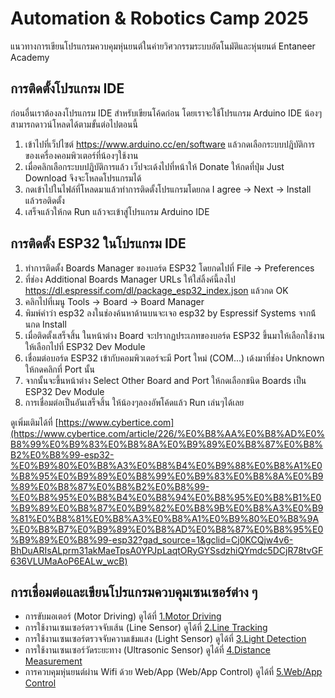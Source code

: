 # Automation & Robotics Camp 2025
แนวทางการเขียนโปรแกรมควบคุมหุ่นยนต์ในค่ายวิศวกรรมระบบอัตโนมัติและหุ่นยนต์ Entaneer Academy
## การติดตั้งโปรแกรม IDE
ก่อนอื่นเราต้องลงโปรแกรม IDE สำหรับเขียนโค้ดก่อน โดยเราจะใช้โปรแกรม Arduino IDE น้องๆสามารถดาวน์โหลดได้ตามขั้นต่อไปตอนนี้
1. เข้าไปที่เว็ปไซต์ https://www.arduino.cc/en/software แล้วกดเลือกระบบปฎิบัติการของเครื่องคอมพิวเตอร์ที่น้องๆใช้งาน
2. เมื่อคลิกเลือกระบบปฎิบัติการแล้ว เว็ปจะเด้งไปที่หน้าให้ Donate ให้กดที่ปุ่ม Just Download จึงจะโหลดโปรแกรมได้
3. กดเข้าไปในไฟล์ที่โหลดมาแล้วทำการติดตั้งโปรแกรมโดยกด I agree -> Next -> Install แล้วรอติดตั้ง
4. เสร็จแล้วให้กด Run แล้วจะเข้าสู่โปรแกรม Arduino IDE

## การติดตั้ง ESP32 ในโปรแกรม IDE
1. ทำการติดตั้ง Boards Manager ของบอร์ด ESP32 โดยกดไปที่ File -> Preferences
2. ที่ช่อง Additional Boards Manager URLs ให้ใส่ลิ้งค์นี้ลงไป https://dl.espressif.com/dl/package_esp32_index.json แล้วกด OK
3. คลิกไปที่เมนู Tools -> Board -> Board Manager
4. พิมพ์คำว่า esp32 ลงในช่องค้นหาด้านบนจะเจอ esp32 by Espressif Systems จากน้้นกด Install
5. เมื่อติดตั้งเสร็จสิ้น ในหน้าต่าง Board จะปรากฏประเภทของบอร์ด ESP32 ขึ้นมาให้เลือกใช้งาน ให้เลือกไปที่ ESP32 Dev Module
6. เชื่อมต่อบอร์ด ESP32 เข้ากับคอมพิวเตอร์จะมี Port ใหม่ (COM...) เด้งมาที่ช่อง Unknown ให้กดคลิกที่ Port นั้น
7. จากนั้นจะขึ้นหน้าต่าง Select Other Board and Port ให้กดเลือกชนิด Boards เป็น ESP32 Dev Module
8. การเชื่อมต่อเป็นอันเสร็จสิ้น ให้น้องๆลองอัพโค้ดแล้ว Run เล่นๆได้เลย

ดูเพิ่มเติมได้ที่ [https://www.cybertice.com](https://www.cybertice.com/article/226/%E0%B8%AA%E0%B8%AD%E0%B8%99%E0%B9%83%E0%B8%8A%E0%B9%89%E0%B8%87%E0%B8%B2%E0%B8%99-esp32-%E0%B9%80%E0%B8%A3%E0%B8%B4%E0%B9%88%E0%B8%A1%E0%B8%95%E0%B9%89%E0%B8%99%E0%B9%83%E0%B8%8A%E0%B9%89%E0%B8%87%E0%B8%B2%E0%B8%99-%E0%B8%95%E0%B8%B4%E0%B8%94%E0%B8%95%E0%B8%B1%E0%B9%89%E0%B8%87%E0%B9%82%E0%B8%9B%E0%B8%A3%E0%B9%81%E0%B8%81%E0%B8%A3%E0%B8%A1%E0%B9%80%E0%B8%9A%E0%B8%B7%E0%B9%89%E0%B8%AD%E0%B8%87%E0%B8%95%E0%B9%89%E0%B8%99-esp32?gad_source=1&gclid=Cj0KCQjw4v6-BhDuARIsALprm31akMaeTpsA0YPJpLaqtORyGYSsdzhiQYmdc5DCjR78tvGF636VLUMaAoP6EALw_wcB)

## การเชื่อมต่อและเขียนโปรแกรมควบคุมเซนเซอร์ต่าง ๆ
- การขับมอเตอร์ (Motor Driving) ดูได้ที่ [1.Motor Driving](./1-Motor-Driving.md)
- การใช้งานเซนเซอร์ตรวจจับเส้น (Line Sensor) ดูได้ที่ [2.Line Tracking](./2-Line-Tracking.md)
- การใช้งานเซนเซอร์ตรวจจับความเข้มแสง (Light Sensor) ดูได้ที่ [3.Light Detection](./3-Light-Detection.md)
- การใช้งานเซนเซอร์วัดระยะทาง (Ultrasonic Sensor) ดูได้ที่ [4.Distance Measurement](./4-Distance-Measurement.md)
- การควบคุมหุ่นยนต์ผ่าน Wifi ด้วย Web/App (Web/App Control) ดูได้ที่ [5.Web/App Control](./5-Web-App-Control.md)
